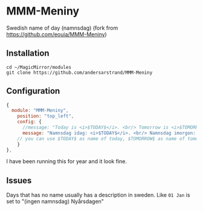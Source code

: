 # MMM-Meniny
Swedish name of day (namnsdag) (fork from https://github.com/eouia/MMM-Meniny)

## Installation
```shell
cd ~/MagicMirror/modules
git clone https://github.com/andersarstrand/MMM-Meniny
```

## Configuration
```javascript
{
  module: "MMM-Meniny",
	position: "top_left",
	config: {
	  //message: "Today is <i>$TODAY$</i>. <br/> Tomorrow is <i>$TOMORROW$</i>."
	  message: "Namnsdag idag: <i>$TODAY$</i>. <br/> Namnsdag imorgon: <i>$TOMORROW$</i>."
    // you can use $TODAY$ as name of today, $TOMORROW$ as name of tomorrow.
	}
},
```

I have been running this for year and it look fine.

## Issues
Days that has no name usually has a description in sweden. Like `01 Jan` is set to  "(ingen namnsdag) Nyårsdagen"

